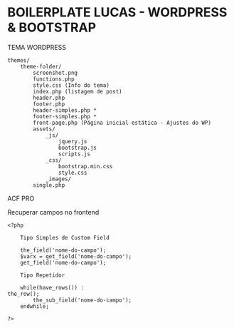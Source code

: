 # BOILERPLATE LUCAS - WORDPRESS & BOOTSTRAP

TEMA WORDPRESS 

    themes/
        theme-folder/
            screenshot.png 
            functions.php
            style.css (Info do tema)
            index.php (listagem de post)
            header.php 
            footer.php
            header-simples.php * 
            footer-simples.php *
            front-page.php (Página inicial estática - Ajustes do WP)
            assets/
                _js/
                    jquery.js
                    bootstrap.js
                    scripts.js
                _css/
                    bootstrap.min.css
                    style.css
                _images/
            single.php
		

ACF PRO 

Recuperar campos no frontend

    <?php 
        
        Tipo Simples de Custom Field

        the_field('nome-do-campo');
        $varx = get_field('nome-do-campo');
        get_field('nome-do-campo');

        Tipo Repetidor 
        
        while(have_rows()) :
    the_row();
            the_sub_field('nome-do-campo');
        endwhile;

    ?>

